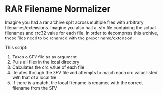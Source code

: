RAR Filename Normalizer
===================

Imagine you had a rar archive split across multiple files with arbitrary filenames/extensions.
Imagine you also had a .sfv file containing the actual filenames and crc32 value for each file.
In order to decompress this archive, these files need to be renamed with the proper name/extension.

This script:   

1.  Takes a SFV file as an argument
2.  Pulls all files in the local directory
3.  Calculates the crc value of each file
4.  Iterates through the SFV file and attempts to match each crc value listed with that of a local file
5.  If there is a match, the local filename is renamed with the correct filename from the SFV 

